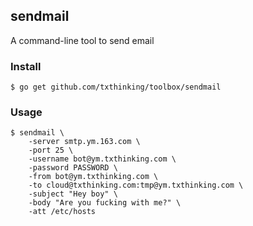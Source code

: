 ## sendmail

A command-line tool to send email

### Install
```
$ go get github.com/txthinking/toolbox/sendmail
```

### Usage

```
$ sendmail \
    -server smtp.ym.163.com \
    -port 25 \
    -username bot@ym.txthinking.com \
    -password PASSWORD \
    -from bot@ym.txthinking.com \
    -to cloud@txthinking.com:tmp@ym.txthinking.com \
    -subject "Hey boy" \
    -body "Are you fucking with me?" \
    -att /etc/hosts
```
